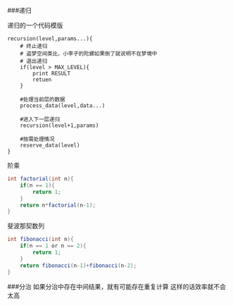 ###递归

递归的一个代码模版
```
recursion(level,params...){
    # 终止递归
    # 盗梦空间类比，小李子的陀螺如果倒了就说明不在梦境中
    # 退出递归
    if(level > MAX_LEVEL){
        print RESULT
        retuen
    }
    
    #处理当前层的数据
    process_data(level,data...)
    
    #进入下一层递归
    recursion(level+1,params)
    
    #按需处理情况
    reserve_data(level)
}
```

阶乘
```java
int factorial(int n){
    if(n == 1){
        return 1;
    }
    return n*factorial(n-1);
}
```

斐波那契数列
```java
int fibonacci(int n){
    if(n == 1 or n == 2){
        return 1;
    }
    return fibonacci(n-1)+fibonacci(n-2);
}

```


###分治
如果分治中存在中间结果，就有可能存在重复计算
这样的话效率就不会太高